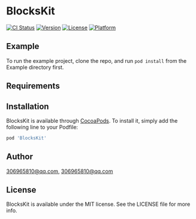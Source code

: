 # BlocksKit

[![CI Status](https://img.shields.io/travis/306965810@qq.com/BlocksKit.svg?style=flat)](https://travis-ci.org/306965810@qq.com/BlocksKit)
[![Version](https://img.shields.io/cocoapods/v/BlocksKit.svg?style=flat)](https://cocoapods.org/pods/BlocksKit)
[![License](https://img.shields.io/cocoapods/l/BlocksKit.svg?style=flat)](https://cocoapods.org/pods/BlocksKit)
[![Platform](https://img.shields.io/cocoapods/p/BlocksKit.svg?style=flat)](https://cocoapods.org/pods/BlocksKit)

## Example

To run the example project, clone the repo, and run `pod install` from the Example directory first.

## Requirements

## Installation

BlocksKit is available through [CocoaPods](https://cocoapods.org). To install
it, simply add the following line to your Podfile:

```ruby
pod 'BlocksKit'
```

## Author

306965810@qq.com, 306965810@qq.com

## License

BlocksKit is available under the MIT license. See the LICENSE file for more info.
